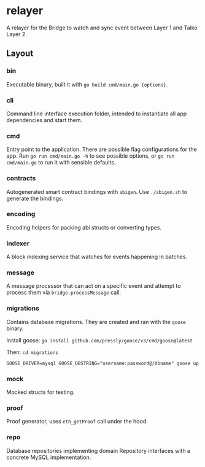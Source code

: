 # relayer

A relayer for the Bridge to watch and sync event between Layer 1 and Taiko Layer 2.

## Layout

### bin

Executable binary, built it with `go build cmd/main.go {options}`.

### cli

Command line interface execution folder, intended to instantiate all app dependencies and start them.

### cmd

Entry point to the application. There are possible flag configurations for the app. Run `go run cmd/main.go -h` to see possible options, or `go run cmd/main.go` to run it with sensible defaults.

### contracts

Autogenerated smart contract bindings with `abigen`. Use `./abigen.sh` to generate the bindings.

### encoding

Encoding helpers for packing abi structs or converting types.

### indexer

A block indexing service that watches for events happening in batches.

### message

A message processor that can act on a specific event and attempt to process them via `bridge.processMessage` call.

### migrations

Contains database migrations. They are created and ran with the `goose` binary.

Install goose: `go install github.com/pressly/goose/v3/cmd/goose@latest`

Then:
`cd migrations`

`GOOSE_DRIVER=mysql GOOSE_DBSTRING="username:password@/dbname" goose up`

### mock

Mocked structs for testing.

### proof

Proof generator, uses `eth_getProof` call under the hood.

### repo

Database repositories implementing domain Repository interfaces with a concrete MySQL implementation.
